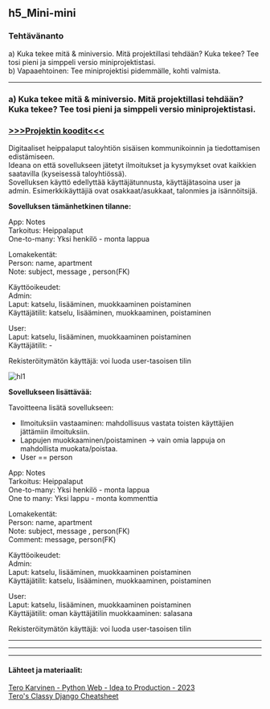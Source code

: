 ## h5_Mini-mini  

### Tehtävänanto  


a) Kuka tekee mitä & miniversio. Mitä projektillasi tehdään? Kuka tekee? Tee tosi pieni ja simppeli versio miniprojektistasi.  
b) Vapaaehtoinen: Tee miniprojektisi pidemmälle, kohti valmista.  




---

### a) Kuka tekee mitä & miniversio. Mitä projektillasi tehdään? Kuka tekee? Tee tosi pieni ja simppeli versio miniprojektistasi.  


### [>>>Projektin koodit<<<](https://github.com/LiljestromNadja/djangoSummer)  

Digitaaliset heippalaput taloyhtiön sisäisen kommunikoinnin ja tiedottamisen edistämiseen.  
Ideana on että sovellukseen jätetyt ilmoitukset ja kysymykset ovat kaikkien saatavilla (kyseisessä taloyhtiössä).  
Sovelluksen käyttö edellyttää käyttäjätunnusta, käyttäjätasoina user ja admin. Esimerkkikäyttäjiä ovat osakkaat/asukkaat, talonmies ja isännöitsijä.  



**Sovelluksen tämänhetkinen tilanne:**  

App: Notes  
Tarkoitus: Heippalaput  
One-to-many: Yksi henkilö - monta lappua  

Lomakekentät:  
Person:  name, apartment  
Note: subject, message , person(FK)  

Käyttöoikeudet:  
Admin:  
Laput: katselu, lisääminen, muokkaaminen poistaminen   
Käyttäjätilit: katselu, lisääminen, muokkaaminen, poistaminen  

User:   
Laput: katselu, lisääminen, muokkaaminen poistaminen   
Käyttäjätilit: -  

Rekisteröitymätön käyttäjä: voi luoda user-tasoisen tilin 


![hl1](https://github.com/LiljestromNadja/Django_course/assets/118609353/8c6216c0-a2b2-4eae-b4e9-dd951537953b)




**Sovellukseen lisättävää:**  


Tavoitteena lisätä sovellukseen:  
- Ilmoituksiin vastaaminen: mahdollisuus vastata toisten käyttäjien jättämiin ilmoituksiin.  
- Lappujen muokkaaminen/poistaminen -> vain omia lappuja on mahdollista muokata/poistaa.  
- User == person


App: Notes  
Tarkoitus: Heippalaput  
One-to-many: Yksi henkilö - monta lappua   
One to many: Yksi lappu - monta kommenttia  

Lomakekentät:  
Person:  name, apartment  
Note: subject, message , person(FK)  
Comment: message, person(FK)  

Käyttöoikeudet:  
Admin:  
Laput: katselu, lisääminen, muokkaaminen poistaminen   
Käyttäjätilit: katselu, lisääminen, muokkaaminen, poistaminen   

User:   
Laput: katselu, lisääminen, muokkaaminen poistaminen   
Käyttäjätilit: oman käyttäjätilin muokkaaminen: salasana     

Rekisteröitymätön käyttäjä: voi luoda user-tasoisen tilin  




*** 
---
---
    
#### Lähteet ja materiaalit:  

[Tero Karvinen - Python Web - Idea to Production - 2023](https://terokarvinen.com/2023/python-web-idea-to-production/)  
[Tero's Classy Django Cheatsheet](https://terokarvinen.com/2023/django-cheatsheet/)  




